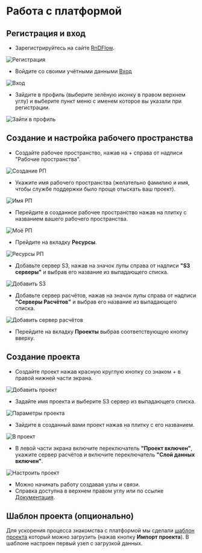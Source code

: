 # Работа с платформой

## Регистрация и вход

- Зарегистрируйтесь на сайте [RnDFlow](https://rndflow.nowecom.ru/signup).

![Регистрация](./pic/img_reg.png "Страница регистрации")

- Войдите со своими учётными данными [Вход](https://rndflow.nowecom.ru/signin)

![Вход](./pic/img_reg.png "Вход")

- Зайдите в профиль (выберите зелёную иконку в правом верхнем углу) и выберите пункт меню с именем которое вы указали при регистрации.

![Зайти в профиль](./pic/img_main_.png "Зайти в профиль")

## Создание и настройка рабочего пространства

- Создайте рабочее пространство, нажав на + справа от надписи "Рабочие пространства".

![Создание РП](./pic/img_add_rp.png "+ РП")

- Укажите имя рабочего пространства (желательно фамилию и имя, чтобы службе поддержки было проще отыскать ваш проект).

![Имя РП](./pic/img_rp_name.png "Имя РП")

- Перейдите в созданное рабочее пространство нажав на плитку с названием вашего рабочего пространства.

![Моё РП](./pic/img_my_rp.png "Моё РП")

- Прейдите на вкладку **Ресурсы**.

![Ресурсы РП](./pic/img_res.png "Ресурсы РП")

- Добавьте сервер S3, нажав на значок лупы справа от надписи **"S3 серверы"** и выбрав его название из выпадающего списка.

![Добавить S3](./pic/img_add_s3.png "Добавить S3")

- Добавьте сервер расчётов, нажав на значок лупы справа от надписи **"Серверы Расчётов"** и выбрав его название из выпадающего списка.

![Добавить сервер расчётов](./pic/img_add_exec.png "Добавить Сервер расчётов")

- Перейдите на вкладку **Проекты** выбрав соответствующую кнопку вверху.

## Создание проекта

- Создайте проект нажав красную круглую кнопку со знаком + в правой нижней части экрана.

![Добавить проект](./pic/img_add_proj.png "Добавить проект")

- Задайте имя проекта и выберите S3 сервер из выпадающего списка.

![Параметры проекта](./pic/img_proj_name.png "Параметры проекта")

- Зайдите в созданный вами проект нажав на плитку с его названием.

![В проект](./pic/img_rp_w_proj.png "В проект")

- В левой части экрана включите переключатель **"Проект включен"**, укажите сервер расчётов и включите переключатель **"Слой данных включен"**.

![Настроить проект](./pic/img_proj_enable.png "Настроить проект")

- Можно начинать работу создавая узлы и связи.
- Справка доступна в верхнем правом углу или по ссылке [Документация](https://rndflow.nowecom.ru/docs/).

## Шаблон проекта (опционально)

Для ускорения процесса знакомства с платформой мы сделали [шаблон проекта](https://github.com/edelwi/hakaton_doc/raw/master/data/Data.tar) который можно загрузить (нажав кнопку **Импорт проекта**). В шаблоне настроен первый узел с загрузкой данных.
